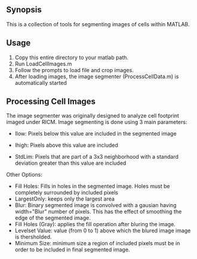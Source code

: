 ## Synopsis
This is a collection of tools for segmenting images of cells within MATLAB. 

## Usage
1. Copy this entire directory to your matlab path.
2. Run LoadCellImages.m
3. Follow the prompts to load file and crop images.
4. After loading images, the image segmenter (ProcessCellData.m) is automatically started

## Processing Cell Images
The image segmenter was originally designed to analyze cell footprint imaged under RICM.
Image segmenting is done using 3 main parameters:
- Ilow: Pixels below this value are included in the segmented image
  
-  Ihigh: Pixels above this value are included
  
- StdLim: Pixels that are part of a 3x3 neighborhood with a standard deviation greater than this value are included

Other Options:
-  Fill Holes: Fills in holes in the segmented image. Holes must be completely surrounded by included pixels
- LargestOnly: keeps only the largest area
-  Blur: Binary segmented image is convolved with a gausian having width="Blur" number of pixels. This has the effect of smoothing the edge of the segmented image.
- Fill Holes (Gray): applies the fill operation after bluring the image.
-  Levelset Value: value (from 0 to 1) above which the blured image image is thersholded.
- Minimum Size: minimum size a region of included pixels must be in order to be included in final segmented image.
